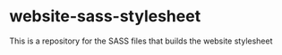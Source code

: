 # website-sass-stylesheet
This is a repository for the SASS files that builds the website stylesheet
